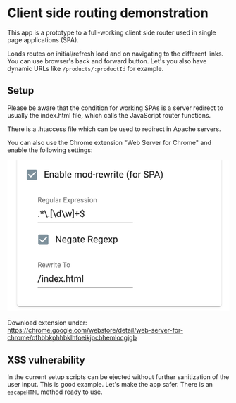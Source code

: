 # Client side routing demonstration

This app is a prototype to a full-working client side router used in single page applications (SPA).

Loads routes on initial/refresh load and on navigating to the different links. You can use browser's back and forward button. Let's you also have dynamic URLs like `/products/:productId` for example.

## Setup

Please be aware that the condition for working SPAs is a server redirect to usually the index.html file, which calls the JavaScript router functions.

There is a .htaccess file which can be used to redirect in Apache servers.

You can also use the Chrome extension "Web Server for Chrome" and enable the following settings:

![Mod-Rewrite RegEx](modrewrite-regex.png)

Download extension under:
https://chrome.google.com/webstore/detail/web-server-for-chrome/ofhbbkphhbklhfoeikjpcbhemlocgigb

## XSS vulnerability

In the current setup scripts can be ejected without further sanitization of the user input. This is good example. Let's make the app safer. There is an `escapeHTML` method ready to use.

<!-- <img src="abc" onerror="alert('Hacked buddy!')"> -- >
<!-- https://www.urlencoder.org/ -- >
<!-- %3Cimg%20src%3D%22abc%22%20onerror%3D%22alert%28%27Hacked%20buddy%21%27%29%22%3E -- >

